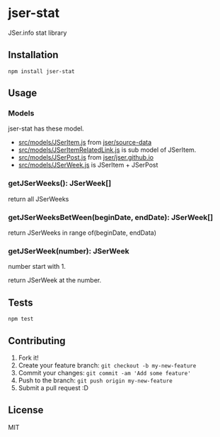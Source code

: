 # jser-stat

JSer.info stat library

## Installation

    npm install jser-stat

## Usage

### Models

jser-stat has these model.

- [src/models/JSerItem.js](src/models/JSerItem.js) from [jser/source-data](https://github.com/jser/source-data "jser/source-data")
- [src/models/JSerItemRelatedLink.js](src/models/JSerItemRelatedLink.js) is sub model of JSerItem.
- [src/models/JSerPost.js](src/models/JSerPost.js) from [jser/jser.github.io](https://github.com/jser/jser.github.io "jser/jser.github.io")
- [src/models/JSerWeek.js](src/models/JSerWeek.js) is JSerItem + JSerPost

### getJSerWeeks(): JSerWeek[]

return all JSerWeeks

### getJSerWeeksBetWeen(beginDate, endDate):  JSerWeek[]

return JSerWeeks in range of(beginDate, endData)

### getJSerWeek(number): JSerWeek

number start with 1.

return JSerWeek at the number.

## Tests

    npm test

## Contributing

1. Fork it!
2. Create your feature branch: `git checkout -b my-new-feature`
3. Commit your changes: `git commit -am 'Add some feature'`
4. Push to the branch: `git push origin my-new-feature`
5. Submit a pull request :D

## License

MIT
